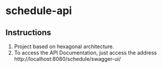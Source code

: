 # schedule-api

## Instructions

1. Project based on hexagonal architecture.
2. To access the API Documentation, just access the address http://localhost:8080/schedule/swagger-ui/
